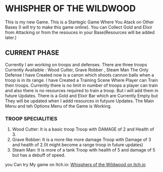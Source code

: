 # WHISPHER OF THE WILDWOOD
This is my new Game. This is a Startegic Game Where You Atack on Other Bases (I will try to make this game online). You can Collect Gold and Elixir from Attacking or from the resouces in your Base(Resources will be added later.)

## CURRENT PHASE
Currently I am working on troops and defenses. There are three troops Currently Availaible : Wood Cutter, Grave Robber , Steam Man
The Only Defense I have Created now is a canon which shoots cannon balls when a troop is in its range.
I have Created a Training Scene Where Player can Train their troops. Currently there is no limit in number of troops a player can train  and also there is no resources required to train a troop. But i will add them in future Updates.
There is a Gold and Elixir Bar which are Currently Empty but They will be updated when I addd resources in futyure Updates.
The Main Menu and teh Options Menu of the Game is Working.
### TROOP SPECIALITIES
1. Wood Cutter: It is a basic troop Troop with DAMAGE of 2 and Health of 3.
2. Grave Robber: It is a more like more damage Troop with Damage of 3 and health of 2.(It might become a range troop in future updates)
3. Steam Man: It is more of a tank Troop with health of 5 and damage of 5 but has a debuff of speed.

you Can try My game on Itch.io: [Whisphers of the Wildwood on itch.io](https://ryukgod.itch.io/whisphers-of-the-wildwood)